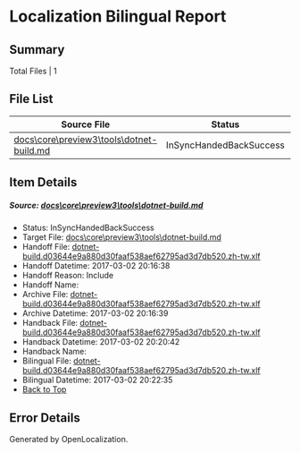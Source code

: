 # <a name='report-top'></a> Localization Bilingual Report

## Summary
 Total Files | 1

## File List
 Source File | Status | Details 
 ----------- | ------ | ------- 
 [docs\core\preview3\tools\dotnet-build.md](https://github.com/dotnet/docs/blob/db8e3cea228e6c14fe2a546c9098910f82101925/docs/core/preview3/tools/dotnet-build.md) | InSyncHandedBackSuccess | [Details](#fe04148957606a14b499c5e4175368ec5416b08063)

## Item Details
##### <a name='fe04148957606a14b499c5e4175368ec5416b08063'></a> Source: [docs\core\preview3\tools\dotnet-build.md](https://github.com/dotnet/docs/blob/db8e3cea228e6c14fe2a546c9098910f82101925/docs/core/preview3/tools/dotnet-build.md)
* Status: InSyncHandedBackSuccess
* Target File: [docs\core\preview3\tools\dotnet-build.md](https://github.com/dotnet/docs.zh-tw/blob/530b1d8941a0c7a8ca37e8f37a30e01f328b3967/docs/core/preview3/tools/dotnet-build.md)
* Handoff File: [dotnet-build.d03644e9a880d30faaf538aef62795ad3d7db520.zh-tw.xlf](https://github.com/dotnet/docs.handoff/blob/36ebbcebf0ba612257e30c423dbb7c931139c9b4/ol-handoff/dotnet/docs.zh-tw/master/dotnet-core/dotnet-build.d03644e9a880d30faaf538aef62795ad3d7db520.zh-tw.xlf)
* Handoff Datetime: 2017-03-02 20:16:38
* Handoff Reason: Include
* Handoff Name: 
* Archive File: [dotnet-build.d03644e9a880d30faaf538aef62795ad3d7db520.zh-tw.xlf](https://github.com/dotnet/docs.handoff/blob/8a76a091c71475a3acc1c86b5f7fd72940be8532/ol-archive/dotnet/docs.zh-tw/master/dotnet-core/dotnet-build.d03644e9a880d30faaf538aef62795ad3d7db520.zh-tw.xlf)
* Archive Datetime: 2017-03-02 20:16:39
* Handback File: [dotnet-build.d03644e9a880d30faaf538aef62795ad3d7db520.zh-tw.xlf](https://github.com/dotnet/docs.handback/blob/5313383a8f9ae4762cca438cd34a3fc06de0485a/ol-handback/dotnet/docs.zh-tw/master/dotnet-core/dotnet-build.d03644e9a880d30faaf538aef62795ad3d7db520.zh-tw.xlf)
* Handback Datetime: 2017-03-02 20:20:42
* Handback Name: 
* Bilingual File: [dotnet-build.d03644e9a880d30faaf538aef62795ad3d7db520.zh-tw.xlf](https://github.com/dotnet/docs.handback/blob/5313383a8f9ae4762cca438cd34a3fc06de0485a/ol-handback/dotnet/docs.zh-tw/master/dotnet-core/dotnet-build.d03644e9a880d30faaf538aef62795ad3d7db520.zh-tw.xlf)
* Bilingual Datetime: 2017-03-02 20:22:35
* [Back to Top](#report-top)


## Error Details

Generated by OpenLocalization.
